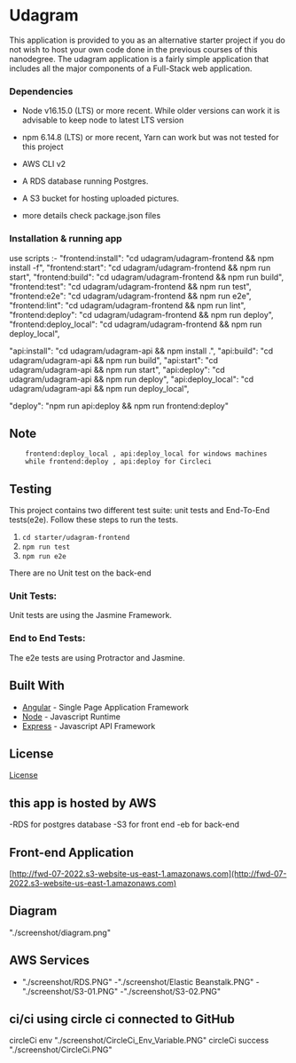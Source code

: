 # Udagram

This application is provided to you as an alternative starter project if you do not wish to host your own code done in the previous courses of this nanodegree. The udagram application is a fairly simple application that includes all the major components of a Full-Stack web application.

### Dependencies

-   Node v16.15.0 (LTS) or more recent. While older versions can work it is advisable to keep node to latest LTS version

-   npm 6.14.8 (LTS) or more recent, Yarn can work but was not tested for this project

-   AWS CLI v2

-   A RDS database running Postgres.

-   A S3 bucket for hosting uploaded pictures.

-   more details check package.json files

### Installation & running app

use scripts :-
"frontend:install": "cd udagram/udagram-frontend && npm install -f",
"frontend:start": "cd udagram/udagram-frontend && npm run start",
"frontend:build": "cd udagram/udagram-frontend && npm run build",
"frontend:test": "cd udagram/udagram-frontend && npm run test",
"frontend:e2e": "cd udagram/udagram-frontend && npm run e2e",
"frontend:lint": "cd udagram/udagram-frontend && npm run lint",
"frontend:deploy": "cd udagram/udagram-frontend && npm run deploy",
"frontend:deploy_local": "cd udagram/udagram-frontend && npm run deploy_local",

"api:install": "cd udagram/udagram-api && npm install .",
"api:build": "cd udagram/udagram-api && npm run build",
"api:start": "cd udagram/udagram-api && npm run start",
"api:deploy": "cd udagram/udagram-api && npm run deploy",
"api:deploy_local": "cd udagram/udagram-api && npm run deploy_local",

"deploy": "npm run api:deploy && npm run frontend:deploy"

## Note
        frontend:deploy_local , api:deploy_local for windows machines
        while frontend:deploy , api:deploy for Circleci

## Testing

This project contains two different test suite: unit tests and End-To-End tests(e2e). Follow these steps to run the tests.

1. `cd starter/udagram-frontend`
1. `npm run test`
1. `npm run e2e`

There are no Unit test on the back-end

### Unit Tests:

Unit tests are using the Jasmine Framework.

### End to End Tests:

The e2e tests are using Protractor and Jasmine.

## Built With

-   [Angular](https://angular.io/) - Single Page Application Framework
-   [Node](https://nodejs.org) - Javascript Runtime
-   [Express](https://expressjs.com/) - Javascript API Framework

## License

[License](LICENSE.txt)

## this app is hosted by AWS

-RDS for postgres database
-S3 for front end
-eb for back-end

## Front-end Application

[http://fwd-07-2022.s3-website-us-east-1.amazonaws.com](http://fwd-07-2022.s3-website-us-east-1.amazonaws.com)

## Diagram

"./screenshot/diagram.png"

## AWS Services

-   "./screenshot/RDS.PNG"
    -"./screenshot/Elastic Beanstalk.PNG"
    -"./screenshot/S3-01.PNG"
    -"./screenshot/S3-02.PNG"

## ci/ci using circle ci connected to GitHub

circleCi env "./screenshot/CircleCi_Env_Variable.PNG"
circleCi success "./screenshot/CircleCi.PNG"
